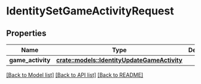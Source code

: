 # IdentitySetGameActivityRequest

## Properties

Name | Type | Description | Notes
------------ | ------------- | ------------- | -------------
**game_activity** | [**crate::models::IdentityUpdateGameActivity**](IdentityUpdateGameActivity.md) |  | 

[[Back to Model list]](../README.md#documentation-for-models) [[Back to API list]](../README.md#documentation-for-api-endpoints) [[Back to README]](../README.md)


